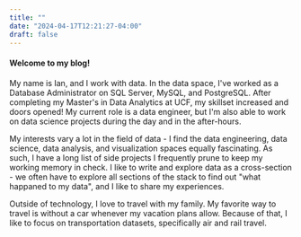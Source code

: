 ```yaml
---
title: ""
date: "2024-04-17T12:21:27-04:00"
draft: false
---
```


#### Welcome to my blog!

My name is Ian, and I work with data. In the data space, I've worked as a Database Administrator on SQL Server, MySQL, and PostgreSQL. After completing my Master's in Data Analytics at UCF, my skillset increased and doors opened! My current role is a data engineer, but I'm also able to work on data science projects during the day and in the after-hours.

My interests vary a lot in the field of data - I find the data engineering, data science, data analysis, and visualization spaces equally fascinating. As such, I have a long list of side projects I frequently prune to keep my working memory in check. I like to write and explore data as a cross-section - we often have to explore all sections of the stack to find out "what happaned to my data", and I like to share my experiences.

Outside of technology, I love to travel with my family. My favorite way to travel is without a car whenever my vacation plans allow. Because of that, I like to focus on transportation datasets, specifically air and rail travel.